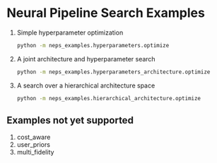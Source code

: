 # Neural Pipeline Search Examples

1. Simple hyperparameter optimization

   ```bash
   python -m neps_examples.hyperparameters.optimize
   ```

1. A joint architecture and hyperparameter search

   ```bash
   python -m neps_examples.hyperparameters_architecture.optimize
   ```

1. A search over a hierarchical architecture space

   ```bash
   python -m neps_examples.hierarchical_architecture.optimize
   ```

## Examples not yet supported

1. cost_aware
1. user_priors
1. multi_fidelity

